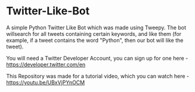 # Twitter-Like-Bot

A simple Python Twitter Like Bot which was made using Tweepy. The bot willsearch for all tweets containing certain keywords, and like them (for example, if a tweet contains the word "Python", then our bot will like the tweet).

You will need a Twitter Developer Account, you can sign up for one here - https://developer.twitter.com/en

This Repository was made for a tutorial video, which you can watch here - https://youtu.be/UBxVjPYnOCM
